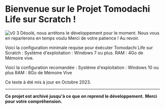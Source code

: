 # Bienvenue sur le Projet Tomodachi Life sur Scratch !
 ![v0 3](https://repository-images.githubusercontent.com/554908589/8222559f-d0d1-4b1c-b6b4-9715ffafccde)
Désolé, nous arrêtons le développement pour le moment. Nous vous en reparlerons en temps voulu
Merci de votre patience !
Au revoir.

Voici la configuration minimale requise pour éxécuter Tomodachi Life sur Scratch :
Système d'exploitation : Windows 7 ou plus.
RAM : 4Go de Mémoire vive.

Voici la configuration recomandée :
Système d'exploitation : Windows 10 ou plus
RAM : 8Go de Mémoire Vive

Ce texte à été mis à jour en Octobre 2023.

--------------------------------------------------------------------------------------------
**Ce projet est archivé jusqu'à ce que on reprend le développement.**
**Merci pour votre compréhension.**
